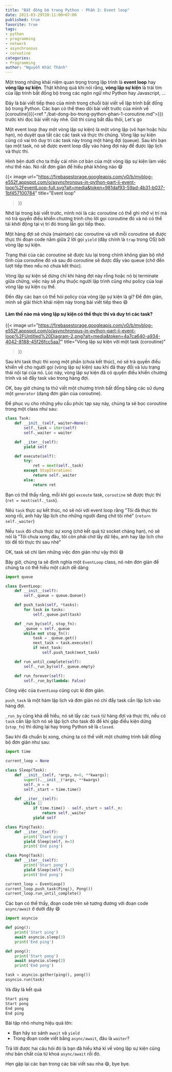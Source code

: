 ```yaml
---
title: "Bất đồng bộ trong Python - Phần 2: Event loop"
date: 2021-03-29T20:11:00+07:00
published: true
favorite: true
tags:
- python
- programming
- network
- asynchronous
- coroutine
categories:
- Programming
author: "Nguyễn Khắc Thành"
---
```


Một trong những khái niệm quan trọng trong lập trình là __event loop__ hay __vòng lặp sự kiện__. Thật không quá khi nói rằng, __vòng lặp sự kiện__ là trái tim của lập trình bất đồng bộ trong các ngôn ngữ như Python hay Javascript, ...

<!--more-->

Đây là bài viết tiếp theo của mình trong chuỗi bài viết về lập trình bất đồng bộ trong Python. Các bạn có thể theo dõi bài viết trước của mình về [coroutine]({{<ref "./bat-dong-bo-trong-python-phan-1-coroutine.md">}}) trước khi đọc bài viết này nhé. Giờ thì cùng bắt đầu thôi, Let's go

Một event loop (hay một vòng lặp sự kiện) là một vòng lặp (vô hạn hoặc hữu hạn), nó duyệt qua tất cảc các task và thực thi chúng. Vòng lặp sự kiện cũng có vai trò duy trì các task này trong một hàng đợi (queue). Sau khi bạn tạo một task, nó sẽ được event loop đẩy vào hàng đợi này để được lập lịch và thực thi.


Hình bên dưới cho ta thấy cái nhìn cơ bản của một vòng lặp sự kiện làm việc như thế nào. Nó rất đơn giản để hiểu phải không nào :smile:

{{< image 
    url="https://firebasestorage.googleapis.com/v0/b/myblog-e552f.appspot.com/o/asynchronous-in-python-part-ii-event-loop%2FeventLoop-full.svg?alt=media&token=981daf93-59ad-4b31-b037-1bf457100784"
    title="Event loop"
>}}

Nhớ lại trong bài viết trước, mình nói là các coroutine có thể ghi nhớ vị trí mà nó trả quyền điều khiển chương trình cho lời gọi coroutine đó và nó có thể tái khởi động tại vị trí đó trong lần gọi tiếp theo.

Một hàng đợi sẽ chứa (maintain) các coroutine và với mỗi coroutine sẽ được thực thi đoạn code nằm giữa 2 lời gọi `yield` (đây chính là `trap` trong OS) bởi vòng lặp sự kiện.

Trạng thái của các coroutine sẽ được lưu lại trong chính không gian bộ nhớ tĩnh của  coroutine đó và sau đó coroutine sẽ được đẩy vào queue (chờ đến lượt tiếp theo nếu nó chưa kết thúc).

Vòng lặp sự kiện sẽ dừng chỉ khi hàng đợi này rỗng hoặc nó bị terminate giữa chừng, việc này sẽ phụ thuộc người lập trình cũng như policy của loại vòng lặp sự kiện cụ thể.

Đến đây các bạn có thể hỏi policy của vòng lặp sự kiện là gì? Để đơn giản, mình sẽ giải thích khái niệm này trong bài viết tiếp theo :smile:

#### Làm thế nào mà vòng lặp sự kiện có thể thực thi và duy trì các task?

{{< image 
    url="https://firebasestorage.googleapis.com/v0/b/myblog-e552f.appspot.com/o/asynchronous-in-python-part-ii-event-loop%2FUntitled%20Diagram-2.png?alt=media&token=4a7ca640-a934-4042-8188-45f26fcc5aa7"
    title="Vòng lặp sự kiện với một task (coroutine)"
>}}

Sau khi task thực thi xong một phần (chưa kết thúc), nó sẽ trả quyền điều khiển về cho người gọi (vòng lặp sự kiện) sau khi đã thay đổi và lưu trạng thái nội tại của nó. Lúc này, vòng lặp sự kiện đã có quyền điều khiển chương trình và sẽ đẩy task vào trong hàng đợi.

OK, bay giờ chúng ta thử viết một chương trình bất đồng bằng các sử dụng một `generator` (dạng đơn giản của coroutine).

Để phục vụ cho những yêu cầu phức tạp say này, chúng ta sẽ bọc coroutine trong một class như sau:


```python
class Task:
    def __init__(self, waiter=None):
        self._task = iter(self)
        self._waiter = waiter

    def __iter__(self):
        yield self

    def execute(self):
        try:
            ret = next(self._task)
        except StopIteration:
            return self._waiter
        else:
            return ret
```

Bạn có thể thấy rằng, mỗi khi gọi `exceute` task, `coroutine` sẽ được thực thi (`ret = next(self._task`).

Nêú `task` thực sự kết thúc, nó sẽ nói với event loop rằng "Tôi đã thực thi xong rồi, anh hãy lập lịch cho những người đang chờ tôi nhé" (`return self._waiter`)

Nếu `task` đó chưa thực sự xong (chờ kết quả từ socket chảng hạn), nó sẽ nói là "Tôi chưa xong đâu, tôi còn phải chờ lấy dữ liệu, anh hay lập lịch cho tôi để tôi thực thi sau nhé"

OK, task sẽ chỉ làm những việc đơn giản như vậy thôi :smile:

Bây giờ, chúng ta sẽ định nghĩa một `EventLoop` class, nó nên đơn giản để chúng ta có thể hiểu một cách dễ dàng

```python
import queue

class EventLoop:
    def __init__(self):
        self._queue = queue.Queue()

    def push_task(self, *tasks):
        for task in tasks:
            self._queue.put(task)

    def _run_by(self, stop_fn):
        _queue = self._queue
        while not stop_fn():
            task = _queue.get()
            next_task = task.execute()
            if next_task:
                self.push_task(next_task)

    def run_until_complete(self):
        self._run_by(self._queue.empty)

    def run_forever(self):
        self._run_by(lambda: False)
```

Công việc của `EventLoop` cũng cực kì đơn giản.

`push_task` là một hàm lập lịch và đơn giản nó chỉ đẩy task cần lập lịch vào hàng đợi.

`_run_by` cũng khá dễ hiểu, nó sẽ lấy các `task` từ hàng đợi và thực thi, nếu có `task` cần lập lịch nó sẽ lập lịch cho task đó đế khi gặp điều kiện dừng (`stop_fn`) thì dừng lại hay trong Python sẽ là `closed`.

Sau khi đã chuẩn bị xong, chúng ta có thể viết một chương trình bất đồng bộ đơn giản như sau:

```python
import time

current_loop = None

class Sleep(Task):
    def __init__(self, *args, n=0, **kwargs):
        super().__init__(*args, **kwargs)
        self._n = n
        self._start = time.time()

    def __iter__(self):
        while 1:
            if time.time() - self._start > self._n:
                return self._waiter
            yield self

class Ping(Task):
    def __iter__(self):
        print('Start ping')
        yield Sleep(self, n=3)
        print('End ping')

class Pong(Task):
    def __iter__(self):
        print('Start pong')
        yield Sleep(self, n=2)
        print('End pong')

current_loop = EventLoop()
current_loop.push_task(Ping(), Pong())
current_loop.run_until_complete()
```

Các bạn có thể thấy, đoạn code trên sẽ tương đương với đoạn code `async/await` ở dưới đây :smile:

```python
import asyncio

def ping():
    print('Start ping')
    await asyncio.sleep(3)
    print('End ping')

def pong():
    print('Start pong')
    await asyncio.sleep(2)
    print('End pong')

task = asyncio.gather(ping(), pong())
asyncio.run(task)
```

Và đây là kết quả

```sh
Start ping
Start pong
End pong
End ping
```

Bài tập nhỏ nhưng hiệu quả lớn: 

- Bạn hãy so sánh `await` và `yield`
- Trong đoạn code viết bằng `async/await`, đâu là `waiter`?

Trả lời được hai câu hỏi đó là bạn đã hiểu khá kĩ về vòng lặp sự kiện cũng như bản chất của từ khoá `async/await` rồi đó.

Hẹn gặp lại các bạn trong các bài viết sau nha :smile:, bye bye.
